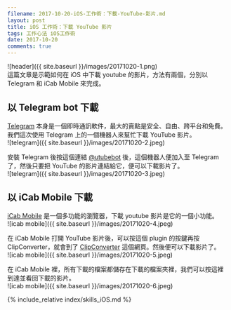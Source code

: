 ```yaml
---
filename: 2017-10-20-iOS-工作術：下載-YouTube-影片.md
layout: post
title: iOS 工作術：下載 YouTube 影片
tags: 工作心法 iOS工作術
date: 2017-10-20
comments: true
---
```


![header]({{ site.baseurl }}/images/20171020-1.png)  
這篇文章是示範如何在 iOS 中下載 youtube 的影片，方法有兩個，分別以 Telegram 和 iCab Mobile 來完成。

## 以 Telegram bot 下載
[Telegram](https://web.telegram.org/) 本身是一個即時通訊軟件，最大的賣點是安全、自由、跨平台和免費。我們這次使用 Telegram 上的一個機器人來幫忙下載 YouTube 影片。  
![telegram]({{ site.baseurl }}/images/20171020-2.jpeg)

安裝 Telegram 後按這個連結 [@utubebot](https://telegram.me/utubebot) 後，這個機器人便加入至 Telegram 了，然後只要把 YouTube 的影片連結給它，便可以下載影片了。  
![telegram]({{ site.baseurl }}/images/20171020-3.jpeg)

## 以 iCab Mobile 下載
[iCab Mobile](http://icab-mobile.de/) 是一個多功能的瀏覽器，下載 youtube 影片是它的一個小功能。  
![icab mobile]({{ site.baseurl }}/images/20171020-4.jpeg)

在 iCab Mobile 打開 YouTube 影片後，可以按這個 plugin 的按鍵再按 ClipConverter，就會到了 [ClipConverter](http://clipconverter.cc) 這個網頁。然後便可以下載影片了。  
![icab mobile]({{ site.baseurl }}/images/20171020-5.jpeg)

在 iCab Mobile 裡，所有下載的檔案都儲存在下載的檔案夾裡，我們可以按這裡到達並看回下載的影片。  
![icab mobile]({{ site.baseurl }}/images/20171020-6.jpeg)

{% include_relative index/skills_iOS.md %}
